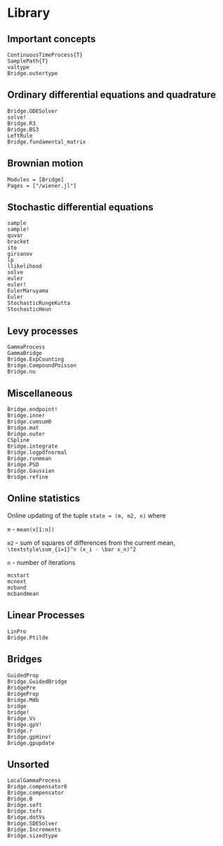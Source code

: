 # Library

## Important concepts

```@docs
ContinuousTimeProcess{T}
SamplePath{T}
valtype
Bridge.outertype
```

## Ordinary differential equations and quadrature

```@docs
Bridge.ODESolver
solve!
Bridge.R3
Bridge.BS3
LeftRule
Bridge.fundamental_matrix
```


## Brownian motion

```@autodocs
Modules = [Bridge]
Pages = ["/wiener.jl"]
```

## Stochastic differential equations

```@docs
sample
sample!
quvar
bracket
ito
girsanov
lp
llikelihood
solve
euler
euler!
EulerMaruyama
Euler
StochasticRungeKutta
StochasticHeun
```

## Levy processes
```@docs
GammaProcess
GammaBridge
Bridge.ExpCounting
Bridge.CompoundPoisson
Bridge.nu 
```

## Miscellaneous

```@docs
Bridge.endpoint!
Bridge.inner
Bridge.cumsum0
Bridge.mat
Bridge.outer
CSpline
Bridge.integrate 
Bridge.logpdfnormal
Bridge.runmean
Bridge.PSD
Bridge.Gaussian
Bridge.refine
```

## Online statistics

Online updating of the tuple `state = (m, m2, n)` where

`m` - `mean(x[1:n])`

`m2` - sum of squares of differences from the current mean, ``\textstyle\sum_{i=1}^n (x_i - \bar x_n)^2``

`n` - number of iterations

```@docs
mcstart
mcnext
mcband
mcbandmean
```

## Linear Processes

```@docs
LinPro
Bridge.Ptilde
```


## Bridges

```@docs
GuidedProp
Bridge.GuidedBridge
BridgePre
BridgeProp
Bridge.Mdb
bridge
bridge!
Bridge.Vs
Bridge.gpV!
Bridge.r
Bridge.gpHinv!
Bridge.gpupdate
```

## Unsorted

```@docs
LocalGammaProcess
Bridge.compensator0 
Bridge.compensator
Bridge.θ 
Bridge.soft
Bridge.tofs
Bridge.dotVs
Bridge.SDESolver
Bridge.Increments
Bridge.sizedtype
```